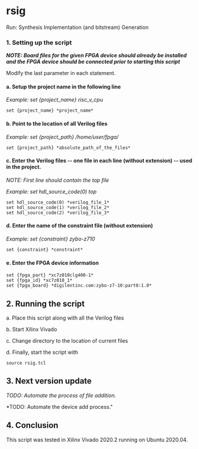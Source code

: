 # rsig
Run: Synthesis Implementation (and bitstream) Generation

### 1. **Setting up the script**

***NOTE: Board files for the given FPGA device should already be installed and the FPGA device should be connected prior to starting this script***

Modify the last parameter in each statement.


#### a. Setup the project name in the following line
*Example: set {project_name} risc_v_cpu*
	
	set {project_name} *project_name*

#### b. Point to the location of all Verilog files
*Example: set {project_path} /home/user/fpga/*
	
	set {project_path} *absolute_path_of_the_files*

#### c. Enter the Verilog files -- one file in each line (without extension) -- used in the project.
*NOTE: First line should contain the top file*

*Example: set hdl_source_code(0) top*

	set hdl_source_code(0) *verilog_file_1*
	set hdl_source_code(1) *verilog_file_2*
	set hdl_source_code(2) *verilog_file_3*

#### d. Enter the name of the constraint file (without extension)
*Example: set {constraint} zybo-z710*
	
	set {constraint} *constraint*

#### e. Enter the FPGA device information
	set {fpga_part} *xc7z010clg400-1*
	set {fpga_id} *xc7z010_1*
	set {fpga_board} *digilentinc.com:zybo-z7-10:part0:1.0*

## 2. **Running the script**

 a. Place this script along with all the Verilog files 

 b. Start Xilinx Vivado 

 c. Change directory to the location of current files 

 d. Finally, start the script with
 	
	source rsig.tcl

## 3. **Next version update**
*TODO: Automate the process of file addition.*

*TODO: Automate the device add process."

## 4. **Conclusion**
This script was tested in Xilinx Vivado 2020.2 running on Ubuntu 2020.04.
